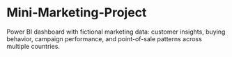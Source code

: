 # Mini-Marketing-Project
Power BI dashboard with fictional marketing data: customer insights, buying behavior, campaign performance, and point-of-sale patterns across multiple countries.
